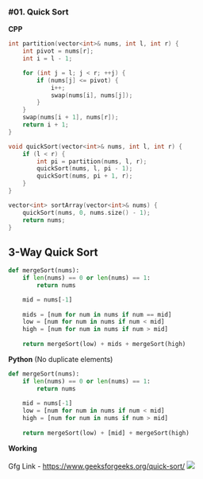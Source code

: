 ###  #01. Quick Sort

**CPP**
```cpp
int partition(vector<int>& nums, int l, int r) {
    int pivot = nums[r];
    int i = l - 1;

    for (int j = l; j < r; ++j) {
        if (nums[j] <= pivot) {
            i++;
            swap(nums[i], nums[j]);
        }
    }
    swap(nums[i + 1], nums[r]);
    return i + 1;
}

void quickSort(vector<int>& nums, int l, int r) {
    if (l < r) {
        int pi = partition(nums, l, r);
        quickSort(nums, l, pi - 1);
        quickSort(nums, pi + 1, r);
    }
}

vector<int> sortArray(vector<int>& nums) {
    quickSort(nums, 0, nums.size() - 1);
    return nums;
}
```

## 3-Way Quick Sort

```python
def mergeSort(nums):
    if len(nums) == 0 or len(nums) == 1:
        return nums

    mid = nums[-1]
    
    mids = [num for num in nums if num == mid]
    low = [num for num in nums if num < mid]
    high = [num for num in nums if num > mid]
    
    return mergeSort(low) + mids + mergeSort(high)
```


**Python** (No duplicate elements)
```python
def mergeSort(nums):
    if len(nums) == 0 or len(nums) == 1:
        return nums
        
    mid = nums[-1] 
    low = [num for num in nums if num < mid]
    high = [num for num in nums if num > mid]
    
    return mergeSort(low) + [mid] + mergeSort(high)
```

**Working**
<br><br>
Gfg Link - <a href="https://www.geeksforgeeks.org/quick-sort/">https://www.geeksforgeeks.org/quick-sort/</a>
<img src="https://www.geeksforgeeks.org/wp-content/uploads/gq/2014/01/QuickSort2.png">
